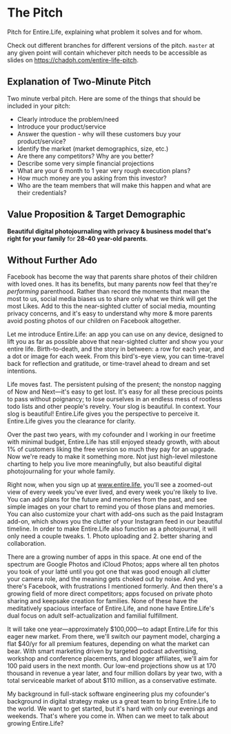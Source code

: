 The Pitch
=========

Pitch for Entire.Life, explaining what problem it solves and for whom.

Check out different branches for different versions of the pitch. `master` at
any given point will contain whichever pitch needs to be accessible as slides
on https://chadoh.com/entire-life-pitch.


Explanation of Two-Minute Pitch
-------------------------------

Two minute verbal pitch. Here are some of the things that should be included in your pitch:

- Clearly introduce the problem/need
- Introduce your product/service
- Answer the question - why will these customers buy your product/service?
- Identify the market (market demographics, size, etc.)
- Are there any competitors?  Why are you better?
- Describe some very simple financial projections
- What are your 6 month to 1 year very rough execution plans?
- How much money are you asking from this investor?
- Who are the team members that will make this happen and what are their credentials?


Value Proposition & Target Demographic
--------------------------------------

**Beautiful digital photojournaling with privacy & business model that's right for your family** for **28-40 year-old parents**.


Without Further Ado
-------------------

Facebook has become the way that parents share photos of their children with loved ones. It has its benefits, but many parents now feel that they're _performing_ parenthood. Rather than record the moments that mean the most to us, social media biases us to share only what we think will get the most Likes. Add to this the near-sighted clutter of social media, mounting privacy concerns, and it's easy to understand why more & more parents avoid posting photos of our children on Facebook altogether.

Let me introduce Entire.Life: an app you can use on any device, designed to lift you as far as possible above that near-sighted clutter and show you your entire life. Birth-to-death, and the story in between: a row for each year, and a dot or image for each week. From this bird's-eye view, you can time-travel back for reflection and gratitude, or time-travel ahead to dream and set intentions.

Life moves fast. The persistent pulsing of the present; the nonstop nagging of Now and Next—it's easy to get lost. It's easy for all these precious points to pass without poignancy; to lose ourselves in an endless mess of rootless todo lists and other people's revelry. Your slog is beautiful. In context. Your slog is beautiful! Entire.Life gives you the perspective to perceive it. Entire.Life gives you the clearance for clarity.

Over the past two years, with my cofounder and I working in our freetime with minimal budget, Entire.Life has still enjoyed steady growth, with about 1% of customers liking the free version so much they pay for an upgrade. Now we're ready to make it something more. Not just high-level milestone charting to help you live more meaningfully, but also beautiful digital photojournaling for your whole family.

Right now, when you sign up at www.entire.life, you'll see a zoomed-out view of every week you've ever lived, and every week you're likely to live. You can add plans for the future and memories from the past, and see simple images on your chart to remind you of those plans and memories. You can also customize your chart with add-ons such as the paid Instagram add-on, which shows you the clutter of your Instagram feed in our beautiful timeline. In order to make Entire.Life also function as a photojournal, it will only need a couple tweaks. 1. Photo uploading and 2. better sharing and collaboration.

There are a growing number of apps in this space. At one end of the spectrum are Google Photos and iCloud Photos; apps where all ten photos you took of your latté until you got one that was good enough all clutter your camera role, and the meaning gets choked out by noise. And yes, there's Facebook, with frustrations I mentioned formerly. And then there's a growing field of more direct competitors; apps focused on private photo sharing and keepsake creation for families. None of these have the meditatively spacious interface of Entire.Life, and none have Entire.Life's dual focus on adult self-actualization and familial fulfillment.

It will take one year—approximately $100,000—to adapt Entire.Life for this eager new market. From there, we'll switch our payment model, charging a flat $40/yr for all premium features, depending on what the market can bear. With smart marketing driven by targeted podcast advertising, workshop and conference placements, and blogger affiliates, we'll aim for 100 paid users in the next month. Our low-end projections show us at 170 thousand in revenue a year later, and four million dollars by year two, with a total serviceable market of about $110 million, as a conservative estimate.

My background in full-stack software engineering plus my cofounder's background in digital strategy make us a great team to bring Entire.Life to the world. We want to get started, but it's hard with only our evenings and weekends. That's where you come in. When can we meet to talk about growing Entire.Life?
